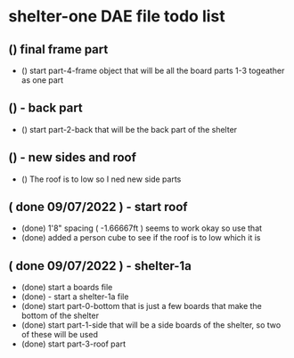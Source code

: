 # shelter-one DAE file todo list

## () final frame part
* () start part-4-frame object that will be all the board parts 1-3 togeather as one part

## () - back part
* () start part-2-back that will be the back part of the shelter

## () - new sides and roof
* () The roof is to low so I ned new side parts

## ( done 09/07/2022 ) - start roof
* (done) 1'8" spacing ( -1.66667ft ) seems to work okay so use that
* (done) added a person cube to see if the roof is to low which it is

## ( done 09/07/2022 ) - shelter-1a
* (done) start a boards file
* (done) - start a shelter-1a file
* (done) start part-0-bottom that is just a few boards that make the bottom of the shelter
* (done) start part-1-side that will be a side boards of the shelter, so two of these will be used
* (done) start part-3-roof part
